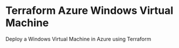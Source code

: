 # Terraform Azure Windows Virtual Machine

Deploy a Windows Virtual Machine in Azure using Terraform

